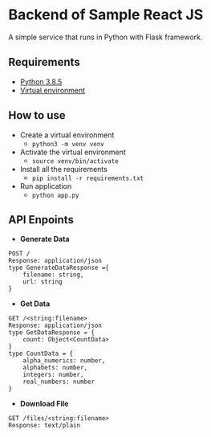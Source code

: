 # Backend of Sample React JS

A simple service that runs in Python with Flask framework.

## Requirements
- [Python 3.8.5](https://www.python.org/downloads/release/python-385/)
- [Virtual environment](https://docs.python.org/3/library/venv.html)

## How to use
- Create a virtual environment
  - `python3 -m venv venv`
- Activate the virtual environment
  - `source venv/bin/activate`
- Install all the requirements
  - `pip install -r requirements.txt`
- Run application
  - `python app.py`


## API Enpoints
- **Generate Data**
```
POST /
Response: application/json
type GenerateDataResponse ={
    filename: string,
    url: string
}
```
- **Get Data**
```
GET /<string:filename>
Response: application/json
type GetDataResponse = {
    count: Object<CountData> 
}
type CountData = {
    alpha_numerics: number,
    alphabets: number,
    integers: number,
    real_numbers: number
}
```
- **Download File**
```
GET /files/<string:filename>
Response: text/plain
```